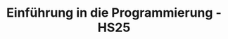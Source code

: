 ---
title: "Einführung in die Programmierung - HS25"
description: 
layout: "eprog"
slug: "eprog"
categories:
menu:
    main:
        weight: 2
        params: 
            icon: code
image: pissaro_winter.jpg
weight: 3
draft: true
---